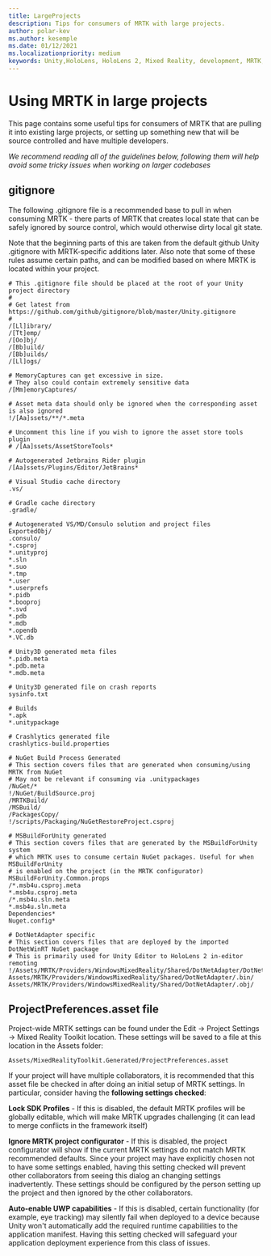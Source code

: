 ```yaml
---
title: LargeProjects
description: Tips for consumers of MRTK with large projects.
author: polar-kev
ms.author: kesemple
ms.date: 01/12/2021
ms.localizationpriority: medium
keywords: Unity,HoloLens, HoloLens 2, Mixed Reality, development, MRTK,
---
```


# Using MRTK in large projects

This page contains some useful tips for consumers of MRTK that are pulling it into existing
large projects, or setting up something new that will be source controlled and have multiple
developers.

*We recommend reading all of the guidelines below, following them will help avoid
some tricky issues when working on larger codebases*

## gitignore

The following .gitignore file is a recommended base to pull in when consuming MRTK - there
parts of MRTK that creates local state that can be safely ignored by source control, which
would otherwise dirty local git state.

Note that the beginning parts of this are taken from the default github Unity .gitignore with
MRTK-specific additions later. Also note that some of these rules assume certain paths, and
can be modified based on where MRTK is located within your project.

```
# This .gitignore file should be placed at the root of your Unity project directory
#
# Get latest from https://github.com/github/gitignore/blob/master/Unity.gitignore
#
/[Ll]ibrary/
/[Tt]emp/
/[Oo]bj/
/[Bb]uild/
/[Bb]uilds/
/[Ll]ogs/

# MemoryCaptures can get excessive in size.
# They also could contain extremely sensitive data
/[Mm]emoryCaptures/

# Asset meta data should only be ignored when the corresponding asset is also ignored
!/[Aa]ssets/**/*.meta

# Uncomment this line if you wish to ignore the asset store tools plugin
# /[Aa]ssets/AssetStoreTools*

# Autogenerated Jetbrains Rider plugin
/[Aa]ssets/Plugins/Editor/JetBrains*

# Visual Studio cache directory
.vs/

# Gradle cache directory
.gradle/

# Autogenerated VS/MD/Consulo solution and project files
ExportedObj/
.consulo/
*.csproj
*.unityproj
*.sln
*.suo
*.tmp
*.user
*.userprefs
*.pidb
*.booproj
*.svd
*.pdb
*.mdb
*.opendb
*.VC.db

# Unity3D generated meta files
*.pidb.meta
*.pdb.meta
*.mdb.meta

# Unity3D generated file on crash reports
sysinfo.txt

# Builds
*.apk
*.unitypackage

# Crashlytics generated file
crashlytics-build.properties

# NuGet Build Process Generated
# This section covers files that are generated when consuming/using MRTK from NuGet
# May not be relevant if consuming via .unitypackages
/NuGet/*
!/NuGet/BuildSource.proj
/MRTKBuild/
/MSBuild/
/PackagesCopy/
!/scripts/Packaging/NuGetRestoreProject.csproj

# MSBuildForUnity generated
# This section covers files that are generated by the MSBuildForUnity system
# which MRTK uses to consume certain NuGet packages. Useful for when MSBuildForUnity
# is enabled on the project (in the MRTK configurator)
MSBuildForUnity.Common.props
/*.msb4u.csproj.meta
*.msb4u.csproj.meta
/*.msb4u.sln.meta
*.msb4u.sln.meta
Dependencies*
Nuget.config*

# DotNetAdapter specific
# This section covers files that are deployed by the imported DotNetWinRT NuGet package
# This is primarily used for Unity Editor to HoloLens 2 in-editor remoting
!/Assets/MRTK/Providers/WindowsMixedReality/Shared/DotNetAdapter/DotNetAdapter.csproj*
Assets/MRTK/Providers/WindowsMixedReality/Shared/DotNetAdapter/.bin/
Assets/MRTK/Providers/WindowsMixedReality/Shared/DotNetAdapter/.obj/
```

## ProjectPreferences.asset file

Project-wide MRTK settings can be found under the Edit -> Project Settings
-> Mixed Reality Toolkit location. These settings will be saved to a file
at this location in the Assets folder:

```
Assets/MixedRealityToolkit.Generated/ProjectPreferences.asset
```

If your project will have multiple collaborators, it is recommended that
this asset file be checked in after doing an initial setup of MRTK
settings. In particular, consider having the **following settings checked**:

**Lock SDK Profiles** - If this is disabled, the default MRTK profiles will be
globally editable, which will make MRTK upgrades challenging (it can lead
to merge conflicts in the framework itself)

**Ignore MRTK project configurator** - If this is disabled, the project
configurator will show if the current MRTK settings do not match MRTK
recommended defaults. Since your project may have explicitly chosen not to
have some settings enabled, having this setting checked will prevent other
collaborators from seeing this dialog an changing settings
inadvertently. These settings should be configured by the person setting up
the project and then ignored by the other collaborators.

**Auto-enable UWP capabilities** - If this is disabled, certain functionality (for example, eye tracking) may silently fail when deployed
to a device because Unity won't automatically add the required runtime
capabilities to the application manifest. Having this setting checked will
safeguard your application deployment experience from this class of issues.
